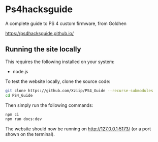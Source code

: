 # Ps4hacksguide
A complete guide to PS 4 custom firmware, from Goldhen

https://ps4hacksguide.github.io/

## Running the site locally

This requires the following installed on your system:
- node.js

To test the website locally, clone the source code:

```sh
git clone https://github.com/Xziip/PS4_Guide --recurse-submodules
cd PS4_Guide
```

Then simply run the following commands:

```sh
npm ci
npm run docs:dev
```

The website should now be running on http://127.0.0.1:5173/ (or a port shown on the terminal).

